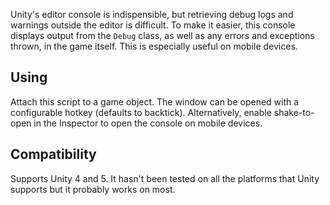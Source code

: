 Unity's editor console is indispensible, but retrieving debug logs and warnings
outside the editor is difficult. To make it easier, this console displays
output from the `Debug` class, as well as any errors and exceptions thrown, in
the game itself. This is especially useful on mobile devices.


## Using

Attach this script to a game object. The window can be opened with a
configurable hotkey (defaults to backtick). Alternatively, enable shake-to-open
in the Inspector to open the console on mobile devices.


## Compatibility

Supports Unity 4 and 5. It hasn't been tested on all the platforms that Unity
supports but it probably works on most.
